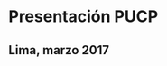 
# Presentación PUCP

## Lima, marzo 2017


<!--

git commit -am " add content to index.md " && \
git push origin master && \
mkdocs gh-deploy

-->